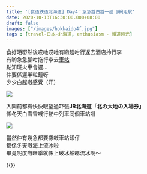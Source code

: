 ```yaml
---
title: '[食道鉄道北海道] Day4：急急趕白趕一趟 @網走駅'
date: 2020-10-13T16:30:00.000+08:00
draft: false
images: ["/images/hokkaido4f.jpg"]
tags : [travel-日本-北海道, enthusiasm - 鐵道時光]
---
```


食好晒嘢然後哎吔哎吔有啲趕咁行返去酒店拎行李  
有啲急急腳咁拖行李去[車站](https://hidie.net/hokkaido3p/)  
點知班火車會遲...  
仲要係遲半粒鐘呀  
少少白趕嘅感覺（汗）  

![](/images/hokkaido4f.jpg)
 
入閘前都有快快眼望過吓張**JR北海道「北の大地の入場券」**  
係冬天白雪雪嘅行駛中列車同個車站咁  

![](/images/hokkaido4f1.jpg)

當然仲有幾急都要揼嘅車站印仔  
都係冬天嘅海上流冰啦  
畢竟呢度嘅旺季就係上破冰船睇流冰啊～

  
{{<hokkaido>}}
